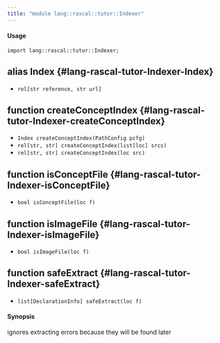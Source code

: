 ```yaml
---
title: "module lang::rascal::tutor::Indexer"
---
```


#### Usage

`import lang::rascal::tutor::Indexer;`


## alias Index {#lang-rascal-tutor-Indexer-Index}

* `rel[str reference, str url]`

## function createConceptIndex {#lang-rascal-tutor-Indexer-createConceptIndex}

* ``Index createConceptIndex(PathConfig pcfg)``
* ``rel[str, str] createConceptIndex(list[loc] srcs)``
* ``rel[str, str] createConceptIndex(loc src)``

## function isConceptFile {#lang-rascal-tutor-Indexer-isConceptFile}

* ``bool isConceptFile(loc f)``

## function isImageFile {#lang-rascal-tutor-Indexer-isImageFile}

* ``bool isImageFile(loc f)``

## function safeExtract {#lang-rascal-tutor-Indexer-safeExtract}

* ``list[DeclarationInfo] safeExtract(loc f)``

#### Synopsis

ignores extracting errors because they will be found later

